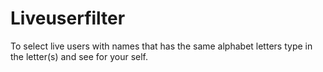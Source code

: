 # Liveuserfilter
To select live users with names that has the same alphabet letters
type in the letter(s) and see for your self.

